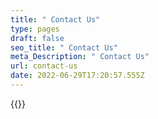 ```yaml
---
title: " Contact Us"
type: pages
draft: false
seo_title: " Contact Us"
meta_Description: " Contact Us"
url: contact-us
date: 2022-06-29T17:20:57.555Z
---
```

{{<contact-form>}}